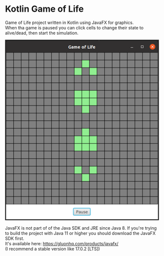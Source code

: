 # Kotlin Game of Life
Game of Life project written in Kotlin using JavaFX for graphics.  
When tha game is paused you can click cells to change their state to alive/dead, then start the simulation.

![](illustration.png)

JavaFX is not part of of the Java SDK and JRE since Java 8. If you're trying to build the project with Java 11 or higher you should download the JavaFX SDK first.  
It's available here: https://gluonhq.com/products/javafx/  
(I recommend a stable version like 17.0.2 [LTS])

